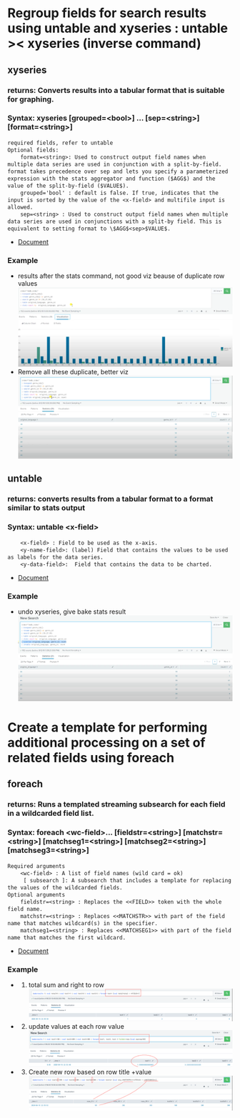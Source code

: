 # Regroup fields for search results using untable and xyseries : untable >< xyseries (inverse command)

## xyseries
### returns: Converts results into a tabular format that is suitable for graphing.
### Syntax: xyseries [grouped=\<bool>] <x-field> <y-name-field> <y-data-field>... [sep=\<string>] [format=\<string>]

	required fields, refer to untable
	Optional fields:
		format=<string>: Used to construct output field names when multiple data series are used in conjunction with a split-by-field. format takes precedence over sep and lets you specify a parameterized expression with the stats aggregator and function ($AGG$) and the value of the split-by-field ($VALUE$).
		grouped='bool' : default is false. If true, indicates that the input is sorted by the value of the <x-field> and multifile input is allowed.
		sep=<string> : Used to construct output field names when multiple data series are used in conjunctions with a split-by field. This is equivalent to setting format to \$AGG$<sep>$VALUE$.


* [Document](https://docs.splunk.com/Documentation/SplunkCloud/8.0.2003/SearchReference/Xyseries)
### Example
* results after the stats command, not good viz beause of duplicate row values
![](image./org.png)
* Remove all these duplicate, better viz
![](image./xyseries.png)

## untable
### returns: converts results from a tabular format to a format similar to stats output
### Syntax: untable \<x-field> <y-name-field> <y-data-field>

		<x-field> : Field to be used as the x-axis.
		<y-name-field>: (label) Field that contains the values to be used as labels for the data series.
		<y-data-field>:  Field that contains the data to be charted.

* [Document](https://docs.splunk.com/Documentation/Splunk/latest/SearchReference/Untable)
### Example
* undo xyseries, give bake stats result
![](image./untable.png)


# Create a template for performing additional processing on a set of related fields using foreach
## foreach
### returns: Runs a templated streaming subsearch for each field in a wildcarded field list.
### Syntax: foreach \<wc-field>... [fieldstr=\<string>] [matchstr=\<string>] [matchseg1=\<string>] [matchseg2=\<string>] [matchseg3=\<string>] <subsearch>

	Required arguments
		<wc-field> : A list of field names (wild card = ok)
		 [ subsearch ]: A subsearch that includes a template for replacing the values of the wildcarded fields.
	Optional arguments
		fieldstr=<string> : Replaces the <<FIELD>> token with the whole field name.
		matchstr=<string> : Replaces <<MATCHSTR>> with part of the field name that matches wildcard(s) in the specifier.
		matchseg1=<string> : Replaces <<MATCHSEG1>> with part of the field name that matches the first wildcard.

* [Document](https://docs.splunk.com/Documentation/SplunkCloud/8.0.2003/SearchReference/Foreach)
### Example
* 1. total sum and right to row
![](image./foreach1.png)

* 2. update values at each row value
![](image./foreach2.png)

* 3. Create new row based on row title +value
![](image./foreach3.png)








